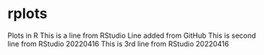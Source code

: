 # rplots
Plots in R
This is a line from RStudio
Line added from GitHub
This is second line from RStudio 20220416
This is 3rd line from RStudio 20220416
